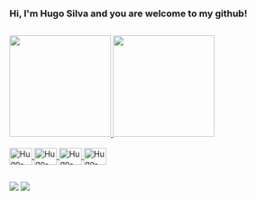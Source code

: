 ### Hi, I'm Hugo Silva and you are welcome to my github!
##

<div>
  <a href='https://github.com/HugoSilva05' target="_blank">
  <img height='180em' src='https://github-readme-stats.vercel.app/api?username=HugoSilva05&show_icons=true&theme=dark'/>
  <img height='180em' src='https://github-readme-stats.vercel.app/api/top-langs/?username=HugoSilva05&langs_count=8&theme=dark'/>
</div>

<div style="display: inline_block"><br>
  <img align="center" alt=Hugo-HTML height="30" width="40" src='https://cdn.jsdelivr.net/gh/devicons/devicon/icons/html5/html5-original.svg'>
  <img align="center" alt=Hugo-CSS height="30" width="40" src='https://cdn.jsdelivr.net/gh/devicons/devicon/icons/css3/css3-original.svg'>
  <img align="center" alt=Hugo-JS height="30" width="40" src='https://cdn.jsdelivr.net/gh/devicons/devicon/icons/javascript/javascript-original.svg'>
  <img align="center" alt=Hugo-Java height="30" width="40" src='https://cdn.jsdelivr.net/gh/devicons/devicon/icons/java/java-original.svg'>
  </a>
</div>

##

<div>
 <a href="https://www.linkedin.com/in/hugosilva05/" target="_blank"><img src="https://img.shields.io/badge/LinkedIn-0077B5?style=for-the-badge&logo=linkedin&logoColor=white" target="_blank"></a> 
 <a href="mailto:hugo.matos.silva00@gmail.com" target="_blank"><img src="https://img.shields.io/badge/Gmail-D14836?style=for-the-badge&logo=gmail&logoColor=white"></a> 
 
</div>
